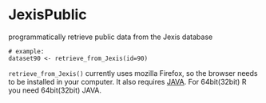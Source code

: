 # JexisPublic
programmatically retrieve public data from the Jexis database

```
# example:
dataset90 <- retrieve_from_Jexis(id=90)
```

`retrieve_from_Jexis()` currently uses mozilla Firefox, so the browser needs to be installed in 
your computer. It also requires [JAVA](https://www.java.com/download/ie_manual.jsp). For 64bit(32bit) R you need 64bit(32bit) JAVA.
